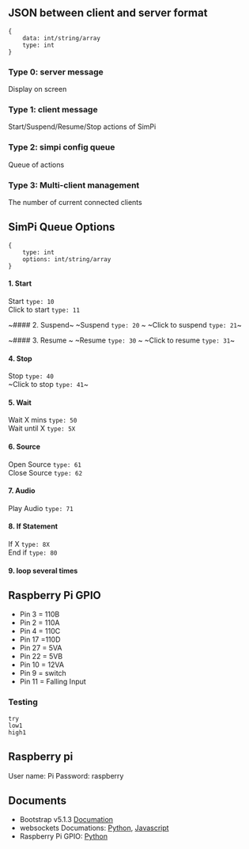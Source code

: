 ## JSON between client and server format
```
{
    data: int/string/array
    type: int
}
```
### Type 0: server message
Display on screen

### Type 1: client message
Start/Suspend/Resume/Stop actions of SimPi

### Type 2: simpi config queue
Queue of actions 

### Type 3: Multi-client management
The number of current connected clients


## SimPi Queue Options
```
{
    type: int
    options: int/string/array
}
```
#### 1. Start
Start `type: 10` \
Click to start `type: 11`

~#### 2. Suspend~
~Suspend `type: 20` \~
~Click to suspend `type: 21`~

~#### 3. Resume ~
~Resume `type: 30` \~
~Click to resume `type: 31`~

#### 4. Stop
Stop `type: 40` \
~Click to stop `type: 41`~

#### 5. Wait
Wait X mins `type: 50` \
Wait until X `type: 5X`

#### 6. Source
Open Source `type: 61` \
Close Source `type: 62`

#### 7. Audio
Play Audio `type: 71`

#### 8. If Statement
If X `type: 8X` \
End if `type: 80`

#### 9. loop several times

## Raspberry Pi GPIO
- Pin 3 = 110B
- Pin 2 = 110A
- Pin 4 = 110C
- Pin 17 =110D
- Pin 27 = 5VA
- Pin 22 = 5VB
- Pin 10 = 12VA
- Pin 9 = switch
- Pin 11 = Falling Input

### Testing
```
try
low1
high1
```

## Raspberry pi
User name: Pi
Password: raspberry

## Documents
 - Bootstrap v5.1.3 [Documation](https://getbootstrap.com/docs/5.1/getting-started/introduction/)
 - websockets Documations: [Python](https://websockets.readthedocs.io/en/stable/index.html), [Javascript](https://javascript.info/websocket)
 - Raspberry Pi GPIO: [Python]( https://sourceforge.net/p/raspberry-gpio-python/wiki/browse_pages/)
